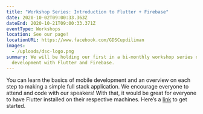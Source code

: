 ```yaml
---
title: "Workshop Series: Introduction to Flutter + Firebase"
date: 2020-10-02T09:00:33.363Z
dateEnd: 2020-10-21T09:00:33.371Z
eventType: Workshops
location: See our page!
locationURL: https://www.facebook.com/GDSCupdiliman
images:
  - /uploads/dsc-logo.png
summary: We will be holding our first in a bi-monthly workshop series on mobile
  development with Flutter and Firebase.
---
```


You can learn the basics of mobile development and an overview on each step to making a simple full stack application. We encourage everyone to attend and code with our speakers! With that, it would be great for everyone to have Flutter installed on their respective machines. Here’s a [link](https://flutter.dev/docs/get-started/install) to get started.
